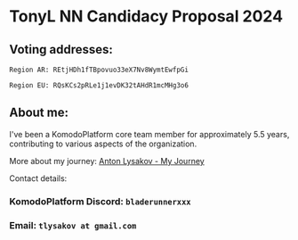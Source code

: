 # TonyL NN Candidacy Proposal 2024

## Voting addresses:

```
Region AR: REtjHDh1fTBpovuo33eX7Nv8WymtEwfpGi
```

```
Region EU: RQsKCs2pRLe1j1evDK32tAHdR1mcMHg3o6
```

## About me:

I've been a KomodoPlatform core team member for approximately 5.5 years, contributing to various aspects of the organization.

More about my journey: [Anton Lysakov - My Journey](https://tlysakov.medium.com/anton-lysakov-my-journey-d8de53338b6e)

Contact details:
### KomodoPlatform Discord: `bladerunnerxxx`
### Email: `tlysakov at gmail.com`

